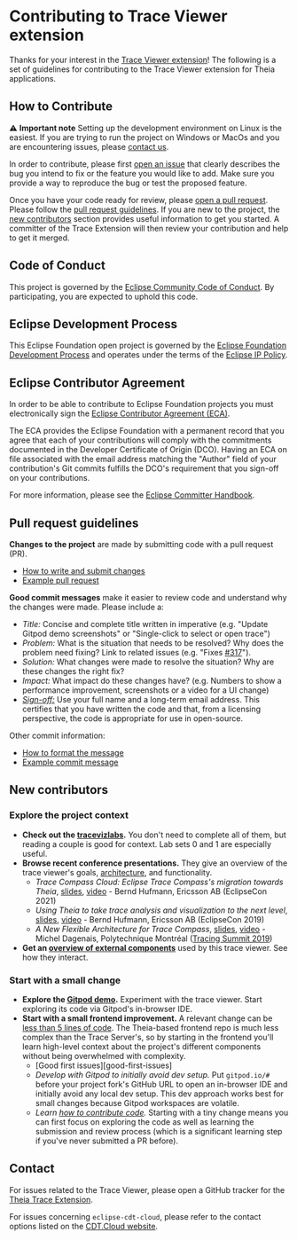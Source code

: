 # Contributing to Trace Viewer extension

Thanks for your interest in the [Trace Viewer extension][trace-viewer]! The following is a set of
guidelines for contributing to the Trace Viewer extension for Theia applications.

## How to Contribute

⚠️ **Important note** Setting up the development environment on Linux is the easiest. If you are trying
to run the project on Windows or MacOs and you are encountering issues, please [contact us][contact-us].

In order to contribute, please first [open an issue][issues] that clearly describes the bug you
intend to fix or the feature you would like to add. Make sure you provide a way to reproduce the bug
or test the proposed feature.

Once you have your code ready for review, please  [open a pull request][pull-requests]. Please follow
the [pull request guidelines][pr-guide]. If you are new to the project, the
[new contributors][new-contributors] section provides useful information to get you started. A
committer of the Trace Extension will then review your contribution and help to get it merged.

## Code of Conduct

This project is governed by the [Eclipse Community Code of Conduct][code-of-conduct].
By participating, you are expected to uphold this code.

## Eclipse Development Process

This Eclipse Foundation open project is governed by the [Eclipse Foundation
Development Process][dev-process] and operates under the terms of the [Eclipse IP Policy][ip-policy].

## Eclipse Contributor Agreement

In order to be able to contribute to Eclipse Foundation projects you must
electronically sign the [Eclipse Contributor Agreement (ECA)][eca].

The ECA provides the Eclipse Foundation with a permanent record that you agree
that each of your contributions will comply with the commitments documented in
the Developer Certificate of Origin (DCO). Having an ECA on file associated with
the email address matching the "Author" field of your contribution's Git commits
fulfills the DCO's requirement that you sign-off on your contributions.

For more information, please see the [Eclipse Committer Handbook][commiter-handbook].

## Pull request guidelines

**Changes to the project** are made by submitting code with a pull request (PR).

* [How to write and submit changes][creating-changes]
* [Example pull request][issue-402]

**Good commit messages** make it easier to review code and understand why the changes were made.
Please include a:

* *Title:* Concise and complete title written in imperative (e.g. "Update Gitpod demo screenshots"
or "Single-click to select or open trace")
* *Problem:* What is the situation that needs to be resolved? Why does the problem need fixing?
Link to related issues (e.g. "Fixes [#317][issue-317]").
* *Solution:* What changes were made to resolve the situation? Why are these changes the right fix?
* *Impact:* What impact do these changes have? (e.g. Numbers to show a performance improvement,
screenshots or a video for a UI change)
* [*Sign-off:*][sign-off] Use your full name and a long-term email address. This certifies that you
have written the code and that, from a licensing perspective, the code is appropriate for use in open-source.

Other commit information:

* [How to format the message][commit-message-message]
* [Example commit message][commit-message-example]

## New contributors

### Explore the project context

* **Check out the [tracevizlabs][tracevizlab].** You don't need to complete all of them, but reading
 a couple is good for context. Lab sets 0 and 1 are especially useful.
* **Browse recent conference presentations.** They give an overview of the trace viewer's goals,
[architecture][architecture], and functionality.
  * *Trace Compass Cloud: Eclipse Trace Compass's migration towards Theia*, [slides][tracompa-cloud-slides],
  [video][tracompa-cloud-video] - Bernd Hufmann, Ericsson AB (EclipseCon 2021)
  * *Using Theia to take trace analysis and visualization to the next level*, [slides][tracing-with-theia-slides],
  [video][tracing-with-theia-video] - Bernd Hufmann, Ericsson AB (EclipseCon 2019)
  * *A New Flexible Architecture for Trace Compass*, [slides][flexible-architecture-slides],
  [video][flexible-architecture-video] - Michel Dagenais, Polytechnique Montréal ([Tracing Summit 2019][tracing-summit])
* **Get an [overview of external components][external-components]** used by this trace viewer. See how they interact.

### Start with a small change

* **Explore the [Gitpod demo][gitpod-demo].** Experiment with the trace viewer. Start exploring
its code via Gitpod's in-browser IDE.
* **Start with a small frontend improvement.** A relevant change can be [less than 5 lines of code][issue-369].
The Theia-based frontend repo is much less complex than the Trace Server's, so by starting in the frontend
you'll learn high-level context about the project's different components without being overwhelmed with complexity.
  * [Good first issues][good-first-issues]
  * *Develop with Gitpod to initially avoid dev setup.* Put `gitpod.io/#` before your project fork's GitHub URL
  to open an in-browser IDE and initially avoid any local dev setup. This dev approach works best for small changes
  because Gitpod workspaces are volatile.
  * *Learn [how to contribute code][pr-guide].* Starting with a tiny change means you can first focus on exploring
  the code as well as learning the submission and review process (which is a significant learning step if you've
  never submitted a PR before).

## Contact

For issues related to the Trace Viewer, please open a GitHub tracker for the [Theia Trace Extension][trace-viewer].

For issues concerning `eclipse-cdt-cloud`, please refer to the contact options listed on the [CDT.Cloud website][cdt-cloud-website].

[architecture]: https://github.com/theia-ide/theia-trace-extension#architecture
[cdt-cloud-website]: https://cdt-cloud.io/contact/
[code-of-conduct]: https://github.com/eclipse/.github/blob/master/CODE_OF_CONDUCT.md
[commit-message-example]: https://github.com/theia-ide/theia-trace-extension/commit/bc18fcd110d7b8433293692421f2e4fb49f89bd6
[commit-message-message]: https://tbaggery.com/2008/04/19/a-note-about-git-commit-messages.html
[commiter-handbook]: https://www.eclipse.org/projects/handbook/#resources-commit
[contact-us]: #contact
[creating-changes]: https://www.dataschool.io/how-to-contribute-on-github/
[dev-process]: https://eclipse.org/projects/dev_process
[eca]: http://www.eclipse.org/legal/ECA.php
[external-components]: https://github.com/theia-ide/theia-trace-extension#related-code
[first-issues]: https://github.com/theia-ide/theia-trace-extension/issues?q=is%3Aopen+is%3Aissue+label%3A%22good+first+issue%22
[flexible-architecture-video]: https://www.youtube.com/watch?v=8s5vGf45e-g
[flexible-architecture-slides]: https://tracingsummit.org/ts/2019/files/Tracingsummit2019-theia-dagenais.pdf
[gitpod-demo]: https://github.com/theia-ide/theia-trace-extension#try-a-live-demo-via-gitpod
[ip-policy]: https://www.eclipse.org/org/documents/Eclipse_IP_Policy.pdf
[issues]: https://github.com/eclipse-cdt-cloud/theia-trace-extension/issues
[issue-317]: https://github.com/theia-ide/theia-trace-extension/issues/317
[issue-369]: https://github.com/theia-ide/theia-trace-extension/pull/369/files
[issue-402]: https://github.com/theia-ide/theia-trace-extension/pull/402
[new-contributors]: #new-contributors
[pr-guide]: #pull-request-guidelines
[pull-requests]: https://github.com/eclipse-cdt-cloud/theia-trace-extension/pulls
[sign-off]: https://git-scm.com/docs/git-commit#Documentation/git-commit.txt---signoff
[trace-viewer]: https://github.com/eclipse-cdt-cloud/theia-trace-extension
[tracevizlab]: https://github.com/dorsal-lab/Tracevizlab
[tracing-with-theia-video]: https://www.youtube.com/watch?v=Fysg1mOadik
[tracing-with-theia-slides]: https://www.eclipsecon.org/sites/default/files/slides/EclipseConEurope2019-TraceCompass-Theia.pdf
[tracing-summit]: https://tracingsummit.org/ts/2019/
[tracompa-cloud-video]: https://www.youtube.com/watch?v=DFxWXE4A-uQ
[tracompa-cloud-slides]: https://www.eclipsecon.org/sites/default/files/slides/EclipseCon2021-TraceCompassCloud.pdf
